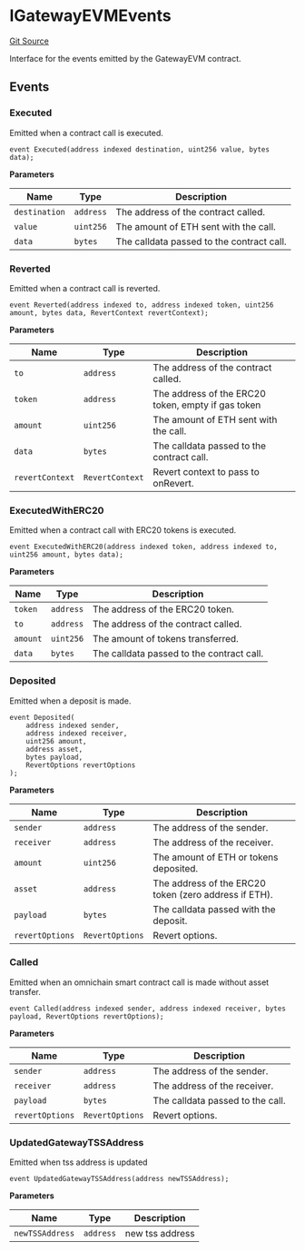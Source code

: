 # IGatewayEVMEvents
[Git Source](https://github.com/zeta-chain/protocol-contracts/blob/5f09d7eb47b707c65cea167574b26d208e366094/contracts/evm/interfaces/IGatewayEVM.sol)

Interface for the events emitted by the GatewayEVM contract.


## Events
### Executed
Emitted when a contract call is executed.


```solidity
event Executed(address indexed destination, uint256 value, bytes data);
```

**Parameters**

|Name|Type|Description|
|----|----|-----------|
|`destination`|`address`|The address of the contract called.|
|`value`|`uint256`|The amount of ETH sent with the call.|
|`data`|`bytes`|The calldata passed to the contract call.|

### Reverted
Emitted when a contract call is reverted.


```solidity
event Reverted(address indexed to, address indexed token, uint256 amount, bytes data, RevertContext revertContext);
```

**Parameters**

|Name|Type|Description|
|----|----|-----------|
|`to`|`address`|The address of the contract called.|
|`token`|`address`|The address of the ERC20 token, empty if gas token|
|`amount`|`uint256`|The amount of ETH sent with the call.|
|`data`|`bytes`|The calldata passed to the contract call.|
|`revertContext`|`RevertContext`|Revert context to pass to onRevert.|

### ExecutedWithERC20
Emitted when a contract call with ERC20 tokens is executed.


```solidity
event ExecutedWithERC20(address indexed token, address indexed to, uint256 amount, bytes data);
```

**Parameters**

|Name|Type|Description|
|----|----|-----------|
|`token`|`address`|The address of the ERC20 token.|
|`to`|`address`|The address of the contract called.|
|`amount`|`uint256`|The amount of tokens transferred.|
|`data`|`bytes`|The calldata passed to the contract call.|

### Deposited
Emitted when a deposit is made.


```solidity
event Deposited(
    address indexed sender,
    address indexed receiver,
    uint256 amount,
    address asset,
    bytes payload,
    RevertOptions revertOptions
);
```

**Parameters**

|Name|Type|Description|
|----|----|-----------|
|`sender`|`address`|The address of the sender.|
|`receiver`|`address`|The address of the receiver.|
|`amount`|`uint256`|The amount of ETH or tokens deposited.|
|`asset`|`address`|The address of the ERC20 token (zero address if ETH).|
|`payload`|`bytes`|The calldata passed with the deposit.|
|`revertOptions`|`RevertOptions`|Revert options.|

### Called
Emitted when an omnichain smart contract call is made without asset transfer.


```solidity
event Called(address indexed sender, address indexed receiver, bytes payload, RevertOptions revertOptions);
```

**Parameters**

|Name|Type|Description|
|----|----|-----------|
|`sender`|`address`|The address of the sender.|
|`receiver`|`address`|The address of the receiver.|
|`payload`|`bytes`|The calldata passed to the call.|
|`revertOptions`|`RevertOptions`|Revert options.|

### UpdatedGatewayTSSAddress
Emitted when tss address is updated


```solidity
event UpdatedGatewayTSSAddress(address newTSSAddress);
```

**Parameters**

|Name|Type|Description|
|----|----|-----------|
|`newTSSAddress`|`address`|new tss address|

